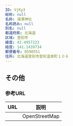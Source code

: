 ```yaml
---
ID: VjKy3
総称: null
名称: 湯澤神社
名称読み: null
別名: null
都道府県: 北海道
区域: 登別市
緯度: 42.4957223
経度: 141.1439734
郵便番号: 0590551
住所: 北海道登別市登別温泉町１０６
---
```


## その他

### 参考URL

| URL | 説明          |
| --- | ------------- |
|     | OpenStreetMap |

